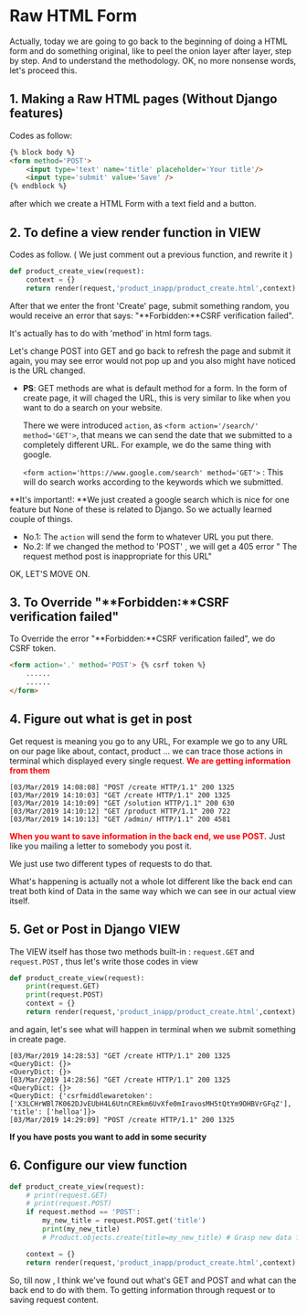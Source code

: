 # Raw HTML Form

Actually, today we are going to go back to the beginning of doing a HTML form and do something original, like to peel the onion layer after layer, step by step. And to understand the methodology. OK, no more nonsense words, let's proceed this.

## 1. Making a Raw HTML pages (Without Django features)

Codes as follow:

```html
{% block body %}
<form method='POST'>
    <input type='text' name='title' placeholder='Your title'/>
    <input type='submit' value='Save' />
{% endblock %}
```

after which we create a HTML Form with a text field and a button.

## 2. To define a view render function in VIEW

Codes as follow. ( We just comment out a previous function, and rewrite it )

```python
def product_create_view(request):
    context = {}
    return render(request,'product_inapp/product_create.html',context)
```

After that we enter the front 'Create' page, submit something random, you would receive an error that says: "**Forbidden:**CSRF verification failed".

It's actually has to do with 'method' in html form tags.

Let's change POST into GET and go back to refresh the page and submit it again, you may see error would not pop up and you also might have noticed is the URL changed. 

- **PS**: GET methods are what is default method for a form. In the form of create page, it will chaged the URL, this is very similar to like when you want to do a search on your website. 

  There we were introduced `action`,  as `<form action='/search/' method='GET'>`, that means we can send the date that we submitted to a completely different URL. For example, we do the same thing with google.

  `<form action='https://www.google.com/search' method='GET'>` : This will do search works according to the keywords which we submitted.

**It's important!: **We just created a google search which is nice for one feature but None of these is related to Django. So we actually learned couple of things.

- No.1: The `action` will send the form to whatever URL you put there.
- No.2: If we changed the method to 'POST' , we will get a 405 error " The request method post is inappropriate for this URL"

OK, LET'S MOVE ON.

## 3. To Override "**Forbidden:**CSRF verification failed"

To Override the error "**Forbidden:**CSRF verification failed", we do CSRF token.

```html
<form action='.' method='POST'> {% csrf token %}
    ......
    ......
</form>
```



## 4. Figure out what is  get in post

Get request is meaning you go to any URL, For example we go to any URL on our page like about, contact, product ... we can trace those actions in terminal which displayed every single request. <font color='red'>**We are getting information from them**</font>

```Terminal
[03/Mar/2019 14:08:08] "POST /create HTTP/1.1" 200 1325
[03/Mar/2019 14:10:03] "GET /create HTTP/1.1" 200 1325
[03/Mar/2019 14:10:09] "GET /solution HTTP/1.1" 200 630
[03/Mar/2019 14:10:12] "GET /product HTTP/1.1" 200 722
[03/Mar/2019 14:10:13] "GET /admin/ HTTP/1.1" 200 4581

```

<font color = 'red'> **When you want to save information in the back end, we use POST.**</font> Just like you mailing a letter to somebody you post it.

We just use two different types of requests to do that.



What's happening is actually not a whole lot different like the back end can treat both kind of Data in the same way which we can see in our actual view itself.

## 5. Get or Post in Django VIEW

The VIEW itself has those two methods built-in : `request.GET` and `request.POST` , thus let's write those codes in view

```python
def product_create_view(request):
    print(request.GET)
    print(request.POST)
    context = {}
    return render(request,'product_inapp/product_create.html',context)
```

and again, let's see what will happen in terminal when we submit something in create page.

```terminal
[03/Mar/2019 14:28:53] "GET /create HTTP/1.1" 200 1325
<QueryDict: {}>
<QueryDict: {}>
[03/Mar/2019 14:28:56] "GET /create HTTP/1.1" 200 1325
<QueryDict: {}>
<QueryDict: {'csrfmiddlewaretoken': ['X3LCHrWBl7K062DJvEUbH4L6UtnCREkm6UvXfe0mIravosMH5tQtYm9OHBVrGFqZ'], 'title': ['helloa']}>
[03/Mar/2019 14:29:09] "POST /create HTTP/1.1" 200 1325

```

**If you have posts you want to add in some security**



## 6. Configure our view function

```python
def product_create_view(request):
    # print(request.GET)
    # print(request.POST)
    if request.method == 'POST':
        my_new_title = request.POST.get('title')
        print(my_new_title)
        # Product.objects.create(title=my_new_title) # Grasp new data from html form and save it to corrsponding fields

    context = {}
    return render(request,'product_inapp/product_create.html',context)

```



So, till now , I think we've found out what's GET and POST and what can the back end to do with them. To getting information through request or to saving request content.
